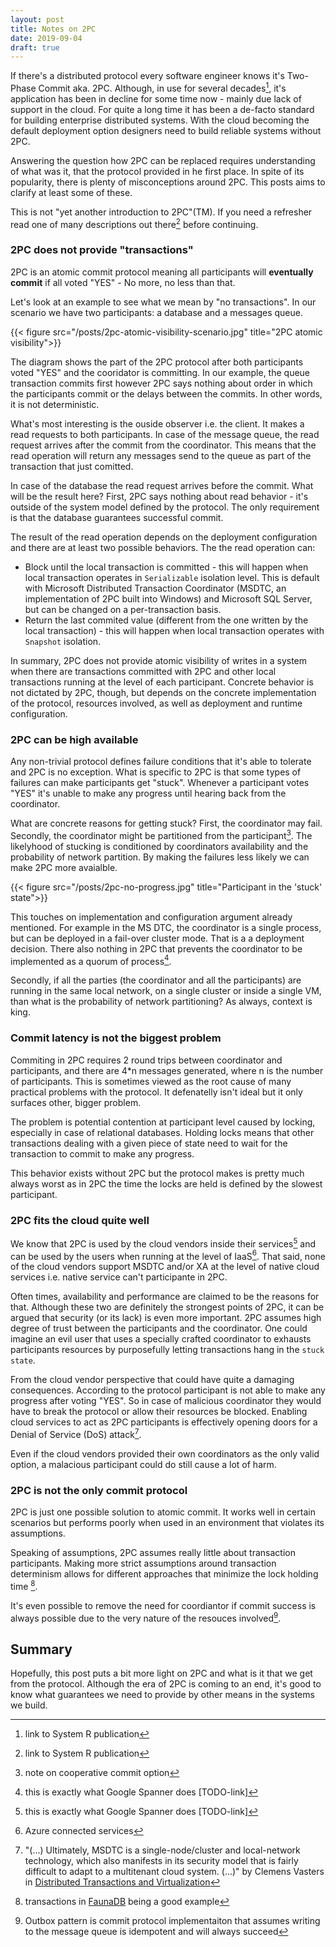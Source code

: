 ```yaml
---
layout: post
title: Notes on 2PC
date: 2019-09-04
draft: true
---
```


If there's a distributed protocol every software engineer knows it's Two-Phase Commit aka. 2PC. Although, in use for several decades[^1], it's application has been in decline for some time now - mainly due lack of support in the cloud. For quite a long time it has been a de-facto standard for building enterprise distributed systems. With the cloud becoming the default deployment option designers need to build reliable systems without 2PC. 

Answering the question how 2PC can be replaced requires understanding of what was it, that the protocol provided in he first place. In spite of its popularity, there is plenty of misconceptions around 2PC. This posts aims to clarify at least some of these.      

This is not "yet another introduction to 2PC"(TM). If you need a refresher read one of many descriptions out there[^1] before continuing.

### 2PC does not provide "transactions"
2PC is an atomic commit protocol meaning all participants will **eventually commit** if all voted "YES" - No more, no less than that. 

Let's look at an example to see what we mean by "no transactions". In our scenario we have two participants: a database and a messages queue. 

{{< figure src="/posts/2pc-atomic-visibility-scenario.jpg" title="2PC atomic visibility">}}

The diagram shows the part of the 2PC protocol after both participants voted "YES" and the cooridator is committing.  In our example, the queue transaction commits first however 2PC says nothing about order in which the participants commit or the delays between the commits. In other words, it is not deterministic.

What's most interesting is the ouside observer i.e. the client. It makes a read requests to both participants. In case of the message queue, the read request arrives after the commit from the coordinator. This means that the read operation will return any messages send to the queue as part of the transaction that just comitted. 

In case of the database the read request arrives before the commit. What will be the result here? First, 2PC says nothing about read behavior - it's outside of the system model defined by the protocol. The only requirement is that the database guarantees successful commit. 

The result of the read operation depends on the deployment configuration and there are at least two possible behaviors. The the read operation can:
    
* Block until the local transaction is committed - this will happen when local transaction operates in `Serializable` isolation level. This is default with Microsoft Distributed Transaction Coordinator (MSDTC, an implementation of 2PC built into Windows) and Microsoft SQL Server, but can be changed on a per-transaction basis.
* Return the last commited value (different from the one written by the local transaction) - this will happen when local transaction operates with `Snapshot` isolation.

In summary, 2PC does not provide atomic visibility of writes in a system when there are transactions committed with 2PC and other local transactions running at the level of each participant. Concrete behavior is not dictated by 2PC, though, but depends on the concrete implementation of the protocol, resources involved, as well as deployment and runtime configuration.

### 2PC can be high available
Any non-trivial protocol defines failure conditions that it's able to tolerate and 2PC is no exception. What is specific to 2PC is that some types of failures can make participants get "stuck". Whenever a participant votes "YES" it's unable to make any progress until hearing back from the coordinator. 

What are concrete reasons for getting stuck? First, the coordinator may fail. Secondly, the coordinator might be partitioned from the participant[^3]. The likelyhood of stucking is conditioned by coordinators availability and the probability of network partition. By making the failures less likely we can make 2PC more avaialble.

{{< figure src="/posts/2pc-no-progress.jpg" title="Participant in the 'stuck' state">}}

This touches on implementation and configuration argument already mentioned. For example in the MS DTC, the coordinator is a single process, but can be deployed in a fail-over cluster mode. That is a a deployment decision. There also nothing in 2PC that prevents the coordinator to be implemented as a quorum of process[^4]. 

Secondly, if all the parties (the coordinator and all the participants) are running in the same local network, on a single cluster or inside a single VM, than what is the probability of network partitioning? As always, context is king.   

### Commit latency is not the biggest problem
Commiting in 2PC requires 2 round trips between coordinator and participants, and there are 4*n messages generated, where n is the number of participants. This is sometimes viewed as the root cause of many practical problems with the protocol. It defenatelly isn't ideal but it only surfaces other, bigger problem.

The problem is potential contention at participant level caused by locking, especially in case of relational databases. Holding locks means that other transactions dealing with a given piece of state need to wait for the transaction to commit to make any progress.

This behavior exists without 2PC but the protocol makes is pretty much always worst as in 2PC the time the locks are held is defined by the slowest participant.

### 2PC fits the cloud quite well
We know that 2PC is used by the cloud vendors inside their services[^4] and can be used by the users when running at the level of IaaS[^5]. That said, none of the cloud vendors support MSDTC and/or XA at the level of native cloud services i.e. native service can't participante in 2PC. 

Often times, availability and performance are claimed to be the reasons for that. Although these two are definitely the strongest points of 2PC, it can be argued that security (or its lack) is even more important. 2PC assumes high degree of trust between the participants and the coordinator. One could imagine an evil user that uses a specially crafted coordinator to exhausts participants resources by purposefully letting transactions hang in the `stuck state`.

From the cloud vendor perspective that could have quite a damaging consequences. According to the protocol participant is not able to make any progress after voting "YES". So in case of malicious coordinator they would have to break the protocol or allow their resources be blocked. Enabling cloud services to act as 2PC participants is effectively opening doors for a Denial of Service (DoS) attack[^6]. 

Even if the cloud vendors provided their own coordinators as the only valid option, a malacious participant could do still cause a lot of harm. 

### 2PC is not the only commit protocol
2PC is just one possible solution to atomic commit. It works well in certain scenarios but performs poorly when used in an environment that violates its assumptions.

Speaking of assumptions, 2PC assumes really little about transaction participants. Making more strict assumptions around transaction determinism allows for different approaches that minimize the lock holding time [^7]. 

It's even possible to remove the need for coordiantor if commit success is always possible due to the very nature of the resouces involved[^8].   

## Summary
Hopefully, this post puts a bit more light on 2PC and what is it that we get from the protocol. Although the era of 2PC is coming to an end, it's good to know what guarantees we need to provide by other means in the systems we build. 

[^1]: link to System R publication
[^2]: link to some decent 2PC tutorial
[^3]: note on cooperative commit option
[^4]: this is exactly what Google Spanner does [TODO-link]
[^5]: Azure connected services
[^6]: "(...) Ultimately, MSDTC is a single-node/cluster and local-network technology, which also manifests in its security model that is fairly difficult to adapt to a multitenant cloud system. (...)" by Clemens Vasters in [Distributed Transactions and Virtualization](http://vasters.com/archive/Distributed-Transactions-And-Virtualization.html)
[^7]: transactions in [FaunaDB](https://fauna.com/blog/consistency-without-clocks-faunadb-transaction-protocol) being a good example  
[^8]: Outbox pattern is commit protocol implementaiton that assumes writing to the message queue is idempotent and will always succeed
[^9]: windows clustering
